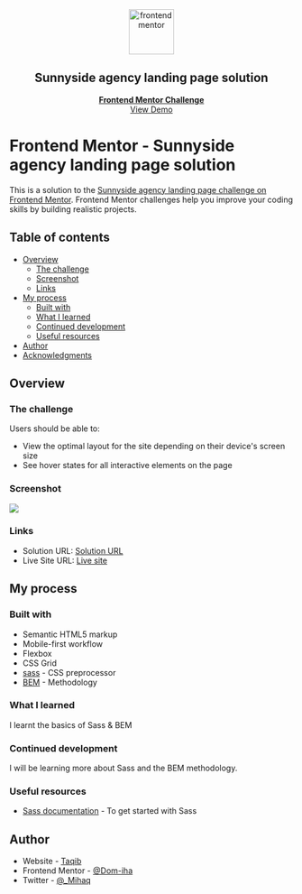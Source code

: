 <div id="top"></div>

<div align="center">

  <img src="https://www.frontendmentor.io/static/images/logo-mobile.svg" alt="frontendmentor" width="80">

  <h2 align="center">Sunnyside agency landing page solution</h2>
  <p align="center">
    <a href="https://www.frontendmentor.io/challenges/sunnyside-agency-landing-page-7yVs3B6ef"><strong>Frontend Mentor Challenge</strong></a>
    <br />
    <a href="">View Demo</a>
  </p>
</div>


# Frontend Mentor - Sunnyside agency landing page solution

This is a solution to the [Sunnyside agency landing page challenge on Frontend Mentor](https://www.frontendmentor.io/challenges/sunnyside-agency-landing-page-7yVs3B6ef). Frontend Mentor challenges help you improve your coding skills by building realistic projects.

## Table of contents

- [Overview](#overview)
  - [The challenge](#the-challenge)
  - [Screenshot](#screenshot)
  - [Links](#links)
- [My process](#my-process)
  - [Built with](#built-with)
  - [What I learned](#what-i-learned)
  - [Continued development](#continued-development)
  - [Useful resources](#useful-resources)
- [Author](#author)
- [Acknowledgments](#acknowledgments)


## Overview

### The challenge

Users should be able to:

- View the optimal layout for the site depending on their device's screen size
- See hover states for all interactive elements on the page

### Screenshot

![](./screenshot.jpg)

### Links

- Solution URL: [Solution URL](https://your-solution-url.com)
- Live Site URL: [Live site](https://your-live-site-url.com)

## My process

### Built with

- Semantic HTML5 markup
- Mobile-first workflow
- Flexbox
- CSS Grid
- [sass](https://sass-lang.com/) - CSS preprocessor
- [BEM](http://getbem.com/) - Methodology


### What I learned

I learnt the basics of Sass & BEM


### Continued development

I will be learning more about Sass and the BEM methodology.

### Useful resources

- [Sass documentation](https://sass-lang.com/) - To get started with Sass

## Author

- Website - [Taqib](https://github.com/Dom-iha)
- Frontend Mentor - [@Dom-iha](https://www.frontendmentor.io/profile/Dom-iha)
- Twitter - [@_Mihaq](https://www.twitter.com/_Mihaq)


